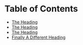 # Table of Contents

- [The Heading](<./The Heading.md>)
- [The Heading](<./The Heading.md>)
- [The Heading](<./The Heading.md>)
- [Finally A Different Heading](<./Finally A Different Heading.md>)